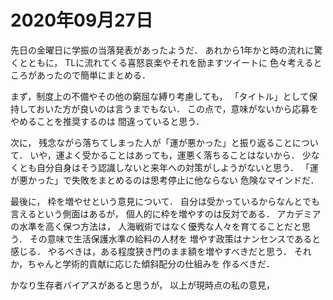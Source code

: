 # 2020年09月27日 



先日の金曜日に学振の当落発表があったようだ．
あれから1年かと時の流れに驚くとともに，
TLに流れてくる喜怒哀楽やそれを励ますツイートに
色々考えるところがあったので簡単にまとめる．



まず，制度上の不備やその他の窮屈な縛り考慮しても，
「タイトル」として保持しておいた方が良いのは言うまでもない．
この点で，意味がないから応募をやめることを推奨するのは
間違っていると思う．



次に，
残念ながら落ちてしまった人が「運が悪かった」と振り返ることについて．
いや，運よく受かることはあっても，運悪く落ちることはないから．
少なくとも自分自身はそう認識しないと来年への対策がしようがないと思う．
「運が悪かった」で失敗をまとめるのは思考停止に他ならない
危険なマインドだ．



最後に，
枠を増やせという意見について．
自分は受かっているからなんとでも言えるという側面はあるが，
個人的に枠を増やすのは反対である．
アカデミアの水準を高く保つ方法は，
人海戦術ではなく優秀な人々を育てることだと思う．
その意味で生活保護水準の給料の人材を
増やす政策はナンセンスであると感じる．
やるべきは，ある程度狭き門のまま額を増やすべきだと思う．
それか，ちゃんと学術的貢献に応じた傾斜配分の仕組みを
作るべきだ．




かなり生存者バイアスがあると思うが，
以上が現時点の私の意見，